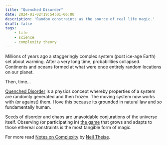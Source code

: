 ```yaml
---
title: "Quenched Disorder"
date: 2024-01-02T19:54:01-06:00
description: 'Random constraints as the source of real life magic.'
draft: false
tags:
    - life
    - science
    - complexity theory
---
```


Millions of years ago a staggeringly complex system (post ice-age Earth) set about warming. After a very long time, probabilities collapsed. Continents and oceans formed at what were once entirely random locations on our planet.

Then, time...

[Quenched Disorder](https://en.wikipedia.org/wiki/Order_and_disorder#Quenched_disorder) is a physics concept whereby properties of a system are randomly generated and then frozen. The moving system now works with (or against) them. I love this because its grounded in natural law and _so_ fundamentally human.

Seeds of disorder and chaos are unavoidable conjurations of the universe itself. Observing (or participating in) [the game](https://en.wikipedia.org/wiki/Conway%27s_Game_of_Life) that grows and adapts to those ethereal constraints is the most tangible form of magic.

For more read [Notes on Complexity](https://www.spiegelandgrau.com/notes-on-complexity) by [Neil Theise](https://www.neiltheiseofficial.com/).